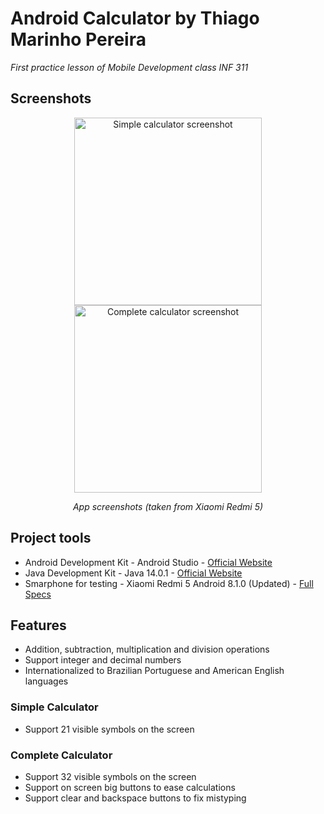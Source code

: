 # Android Calculator by Thiago Marinho Pereira

*First practice lesson of Mobile Development class INF 311*

## Screenshots

<p align="center" width="100%">
	<img src="https://rb.gy/ymru3o" width="300px" height="auto" alt="Simple calculator screenshot" />
	<img src="https://rb.gy/f2y90c" width="300px" height="auto" alt="Complete calculator screenshot" />
</p>
<p align="center" width="100%">
	<i>App screenshots (taken from Xiaomi Redmi 5)</i>
</p>

## Project tools

* Android Development Kit - Android Studio - [Official Website](https://developer.android.com/studio)
* Java Development Kit - Java 14.0.1 - [Official Website](https://www.oracle.com/java/technologies/javase-downloads.html)
* Smarphone for testing - Xiaomi Redmi 5 Android 8.1.0 (Updated) - [Full Specs](https://www.gsmarena.com/xiaomi_redmi_5-8768.php)

## Features

* Addition, subtraction, multiplication and division operations
* Support integer and decimal numbers
* Internationalized to Brazilian Portuguese and American English languages

### Simple Calculator

* Support 21 visible symbols on the screen

### Complete Calculator

* Support 32 visible symbols on the screen
* Support on screen big buttons to ease calculations
* Support clear and backspace buttons to fix mistyping
